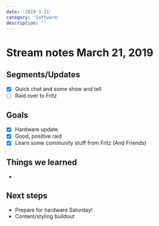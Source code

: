 ```yaml
---
date: '2019-3-21'
category: 'Software'
description: ''
---
```


# Stream notes March 21, 2019

## Segments/Updates

- [x] Quick chat and some show and tell
- [ ] Raid over to Fritz

## Goals

- [x] Hardware update
- [x] Good, positive raid
- [x] Learn some community stuff from Fritz (And Friends)

## Things we learned

-

## Next steps

- Prepare for hardware Saturday!
- Content/styling buildout
